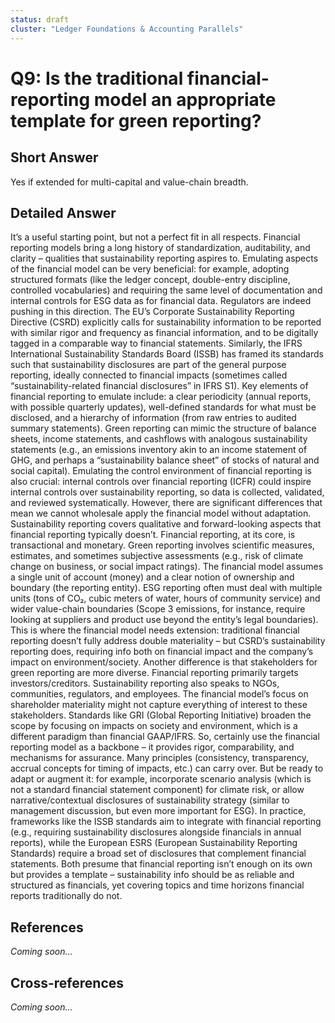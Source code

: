 ```yaml
---
status: draft
cluster: "Ledger Foundations & Accounting Parallels"
---
```


# Q9: Is the traditional financial-reporting model an appropriate template for green reporting?

## Short Answer

Yes if extended for multi-capital and value-chain breadth.

## Detailed Answer

It’s a useful starting point, but not a perfect fit in all respects. Financial reporting models bring a long history of standardization, auditability, and clarity – qualities that sustainability reporting aspires to. Emulating aspects of the financial model can be very beneficial: for example, adopting structured formats (like the ledger concept, double-entry discipline, controlled vocabularies) and requiring the same level of documentation and internal controls for ESG data as for financial data. Regulators are indeed pushing in this direction. The EU’s Corporate Sustainability Reporting Directive (CSRD) explicitly calls for sustainability information to be reported with similar rigor and frequency as financial information, and to be digitally tagged in a comparable way to financial statements. Similarly, the IFRS International Sustainability Standards Board (ISSB) has framed its standards such that sustainability disclosures are part of the general purpose reporting, ideally connected to financial impacts (sometimes called “sustainability-related financial disclosures” in IFRS S1).
Key elements of financial reporting to emulate include: a clear periodicity (annual reports, with possible quarterly updates), well-defined standards for what must be disclosed, and a hierarchy of information (from raw entries to audited summary statements). Green reporting can mimic the structure of balance sheets, income statements, and cashflows with analogous sustainability statements (e.g., an emissions inventory akin to an income statement of GHG, and perhaps a “sustainability balance sheet” of stocks of natural and social capital). Emulating the control environment of financial reporting is also crucial: internal controls over financial reporting (ICFR) could inspire internal controls over sustainability reporting, so data is collected, validated, and reviewed systematically.
However, there are significant differences that mean we cannot wholesale apply the financial model without adaptation. Sustainability reporting covers qualitative and forward-looking aspects that financial reporting typically doesn’t. Financial reporting, at its core, is transactional and monetary. Green reporting involves scientific measures, estimates, and sometimes subjective assessments (e.g., risk of climate change on business, or social impact ratings). The financial model assumes a single unit of account (money) and a clear notion of ownership and boundary (the reporting entity). ESG reporting often must deal with multiple units (tons of CO₂, cubic meters of water, hours of community service) and wider value-chain boundaries (Scope 3 emissions, for instance, require looking at suppliers and product use beyond the entity’s legal boundaries). This is where the financial model needs extension: traditional financial reporting doesn’t fully address double materiality – but CSRD’s sustainability reporting does, requiring info both on financial impact and the company’s impact on environment/society.
Another difference is that stakeholders for green reporting are more diverse. Financial reporting primarily targets investors/creditors. Sustainability reporting also speaks to NGOs, communities, regulators, and employees. The financial model’s focus on shareholder materiality might not capture everything of interest to these stakeholders. Standards like GRI (Global Reporting Initiative) broaden the scope by focusing on impacts on society and environment, which is a different paradigm than financial GAAP/IFRS.
So, certainly use the financial reporting model as a backbone – it provides rigor, comparability, and mechanisms for assurance. Many principles (consistency, transparency, accrual concepts for timing of impacts, etc.) can carry over. But be ready to adapt or augment it: for example, incorporate scenario analysis (which is not a standard financial statement component) for climate risk, or allow narrative/contextual disclosures of sustainability strategy (similar to management discussion, but even more important for ESG). In practice, frameworks like the ISSB standards aim to integrate with financial reporting (e.g., requiring sustainability disclosures alongside financials in annual reports), while the European ESRS (European Sustainability Reporting Standards) require a broad set of disclosures that complement financial statements. Both presume that financial reporting isn’t enough on its own but provides a template – sustainability info should be as reliable and structured as financials, yet covering topics and time horizons financial reports traditionally do not.

## References

*Coming soon...*

## Cross-references

*Coming soon...*